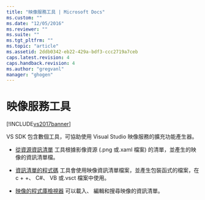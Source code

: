 ```yaml
---
title: "映像服務工具 | Microsoft Docs"
ms.custom: ""
ms.date: "12/05/2016"
ms.reviewer: ""
ms.suite: ""
ms.tgt_pltfrm: ""
ms.topic: "article"
ms.assetid: 2ddb0342-eb22-429a-bdf3-ccc2719a7ceb
caps.latest.revision: 4
caps.handback.revision: 4
ms.author: "gregvanl"
manager: "ghogen"
---
```

# 映像服務工具
[!INCLUDE[vs2017banner](../../code-quality/includes/vs2017banner.md)]

VS SDK 包含數個工具，可協助使用 Visual Studio 映像服務的擴充功能產生器。  
  
-   [從資源資訊清單](../../extensibility/internals/manifest-from-resources.md) 工具根據影像資源 \(.png 或.xaml 檔案\) 的清單，並產生的映像的資訊清單檔。  
  
-   [資訊清單的程式碼](../../extensibility/internals/manifest-to-code.md) 工具會使用映像資訊清單檔案，並產生包裝函式的檔案，在 c \+ \+、 C\#、 VB 或.vsct 檔案中使用。  
  
-   [映像的程式庫檢視器](../../extensibility/internals/image-library-viewer.md) 可以載入、 編輯和搜尋映像的資訊清單。